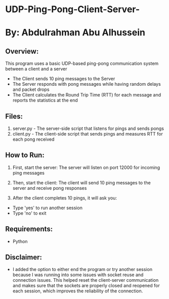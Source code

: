 # UDP-Ping-Pong-Client-Server-
By: Abdulrahman Abu Alhussein 
====================================

Overview:
-----------
This program uses a basic UDP-based ping-pong communication system between a client and a server

- The Client sends 10 ping messages to the Server
- The Server responds with pong messages while having random delays and packet drops
- The Client calculates the Round Trip Time (RTT) for each message and reports the statistics at the end

Files:
------
1. server.py - The server-side script that listens for pings and sends pongs
2. client.py - The client-side script that sends pings and measures RTT for each pong received

How to Run:
-----------
1. First, start the server:
The server will listen on port 12000 for incoming ping messages

2. Then, start the client:
The client will send 10 ping messages to the server and receive pong responses

3. After the client completes 10 pings, it will ask you:
- Type 'yes' to run another session
- Type 'no' to exit

Requirements:
-------------
- Python

Disclaimer:
------------
- I added the option to either end the program or try another session because I was running into
  some issues with socket reuse and connection issues. This helped reset the client-server communication
  and makes sure that the sockets are properly closed and reopened for each session, which 
  improves the reliability of the connection.
